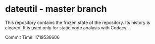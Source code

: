 # dateutil - master branch

This repository contains the frozen state of the repository.
Its history is cleared. It is used only for static code
analysis with Codacy.

Commit Time: 1719536606